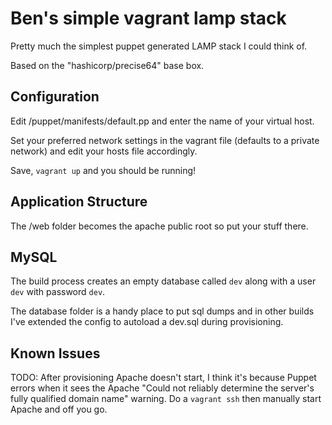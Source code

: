 # Ben's simple vagrant lamp stack
Pretty much the simplest puppet generated LAMP stack I could think of.

Based on the "hashicorp/precise64" base box.
 
## Configuration
Edit /puppet/manifests/default.pp and enter the name of your virtual host.

Set your preferred network settings in the vagrant file (defaults to a private network) and edit your hosts file accordingly.

Save, `vagrant up` and you should be running!

## Application Structure
The /web folder becomes the apache public root so put your stuff there.

## MySQL
The build process creates an empty database called `dev` along with a user `dev` with password `dev`.

The database folder is a handy place to put sql dumps and in other builds I've extended the config to autoload a dev.sql during provisioning.
 
 ## Known Issues
 TODO: After provisioning Apache doesn't start, I think it's because Puppet errors when it sees the Apache "Could not reliably determine the server's fully qualified domain name" warning.
 Do a `vagrant ssh` then manually start Apache and off you go.
 
 